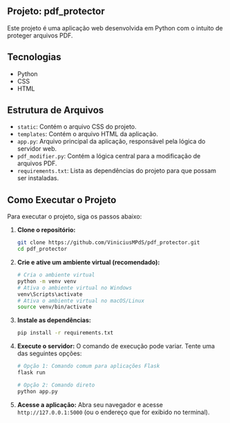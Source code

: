 ## Projeto: pdf\_protector

Este projeto é uma aplicação web desenvolvida em Python com o intuito de proteger arquivos PDF.

## Tecnologias

  * Python
  * CSS
  * HTML

## Estrutura de Arquivos

  * `static`: Contém o arquivo CSS do projeto.
  * `templates`: Contém o arquivo HTML da aplicação.
  * `app.py`: Arquivo principal da aplicação, responsável pela lógica do servidor web.
  * `pdf_modifier.py`: Contém a lógica central para a modificação de arquivos PDF.
  * `requirements.txt`: Lista as dependências do projeto para que possam ser instaladas.

## Como Executar o Projeto

Para executar o projeto, siga os passos abaixo:

1.  **Clone o repositório:**

    ```bash
    git clone https://github.com/ViniciusMPdS/pdf_protector.git
    cd pdf_protector
    ```

2.  **Crie e ative um ambiente virtual (recomendado):**

    ```bash
    # Cria o ambiente virtual
    python -m venv venv
    # Ativa o ambiente virtual no Windows
    venv\Scripts\activate
    # Ativa o ambiente virtual no macOS/Linux
    source venv/bin/activate
    ```

3.  **Instale as dependências:**

    ```bash
    pip install -r requirements.txt
    ```

4.  **Execute o servidor:**
    O comando de execução pode variar. Tente uma das seguintes opções:

    ```bash
    # Opção 1: Comando comum para aplicações Flask
    flask run

    # Opção 2: Comando direto
    python app.py
    ```

5.  **Acesse a aplicação:**
    Abra seu navegador e acesse `http://127.0.0.1:5000` (ou o endereço que for exibido no terminal).
